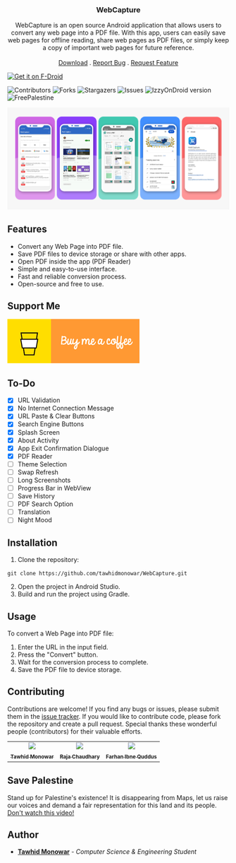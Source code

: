 <p align="center">
  <h3 align="center">WebCapture</h3>

  <p align="center">
    WebCapture is an open source Android application that allows users to convert any web page into a PDF file. With this app, users can easily save web pages for offline reading, share web pages as PDF files, or simply keep a copy of important web pages for future reference.
    <br/>
    <br/>
    <a href="https://github.com/tawhidmonowar/WebCapture/releases">Download</a>
    .
    <a href="https://github.com/tawhidmonowar/WebCapture/issues">Report Bug</a>
    .
    <a href="https://github.com/tawhidmonowar/WebCapture/issues">Request Feature</a>
  </p>
</p>

<a href='https://apt.izzysoft.de/fdroid/index/apk/com.tawhid.webcapture'><img height="80" alt='Get it on F-Droid' src='https://gitlab.com/IzzyOnDroid/repo/-/raw/master/assets/IzzyOnDroid.png'/></a>

![Contributors](https://img.shields.io/github/contributors/tawhidmonowar/WebCapture?color=dark-green) ![Forks](https://img.shields.io/github/forks/tawhidmonowar/WebCapture?style=social) ![Stargazers](https://img.shields.io/github/stars/tawhidmonowar/WebCapture?style=social) ![Issues](https://img.shields.io/github/issues/tawhidmonowar/WebCapture) ![IzzyOnDroid version](https://img.shields.io/endpoint?url=https://apt.izzysoft.de/fdroid/api/v1/shield/com.tawhid.webcapture) ![FreePalestine](https://raw.githubusercontent.com/tawhidmonowar/polyglot_ai/187d25e5f3acaa5af6b361d19053938cf6d3bf81/client/public/FreePalestine.svg)

![screenshot](./githubpage/images/screenshot.jpg)

## Features
- Convert any Web Page into PDF file.
- Save PDF files to device storage or share with other apps.
- Open PDF inside the app (PDF Reader)
- Simple and easy-to-use interface.
- Fast and reliable conversion process.
- Open-source and free to use.

## Support Me

<a href="https://www.buymeacoffee.com/tawhidmonowar" target="_blank">
  <img src="./githubpage/images/buy-me-a-coffee.gif" alt="Buy Me A Coffee" style="max-width: 100%; height: auto;">
</a>

## To-Do
- [x] URL Validation
- [x] No Internet Connection Message
- [x] URL Paste & Clear Buttons
- [x] Search Engine Buttons
- [x] Splash Screen
- [x] About Activity
- [x] App Exit Confirmation Dialogue
- [x] PDF Reader
- [ ] Theme Selection
- [ ] Swap Refresh
- [ ] Long Screenshots
- [ ] Progress Bar in WebView
- [ ] Save History
- [ ] PDF Search Option
- [ ] Translation 
- [ ] Night Mood

## Installation

1. Clone the repository:
```
git clone https://github.com/tawhidmonowar/WebCapture.git
```
2. Open the project in Android Studio.
3. Build and run the project using Gradle.

## Usage
To convert a Web Page into PDF file:
1. Enter the URL in the input field.
2. Press the "Convert" button.
3. Wait for the conversion process to complete.
4. Save the PDF file to device storage.

## Contributing
Contributions are welcome! If you find any bugs or issues, please submit them in the [issue tracker](https://github.com/tawhidmonowar/WebCapture/issues). If you would like to contribute code, please fork the repository and create a pull request. Special thanks these wonderful people (contributors) for their valuable efforts.
<table>
    <tbody>
        <tr>
        <td align="center">
            <a href="https://github.com/tawhidmonowar">
                <img src="https://avatars.githubusercontent.com/u/82754463?v=4" width="50px;"/>
                <br />
                <sub><b>Tawhid Monowar</b></sub>
            </a>
        </td>
        <td align="center">
            <a href="https://github.com/raja-chaudhary">
                <img src="https://avatars.githubusercontent.com/u/90987722?v=4" width="50px;"/>
                <br />
                <sub><b>Raja Chaudhary</b></sub>
            </a>
        </td>
        <td align="center">
            <a href="https://github.com/FarhanIbneQuddus">
                <img src="https://avatars.githubusercontent.com/u/60668015?v=4" width="50px;"/>
                <br />
                <sub><b>Farhan Ibne Quddus</b></sub>
            </a>
        </td>
      </tr>
    </tbody>
</table>

## Save Palestine
Stand up for Palestine's existence! It is disappearing from Maps, let us raise our voices and demand a fair representation for this land and its people.
[Don't watch this video!](https://youtu.be/O5fbyEV36pU)

## Author
* **<a href="https://tawhidmonowar.github.io/profile">Tawhid Monowar</a>** - *Computer Science & Engineering Student*
